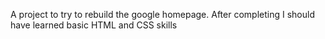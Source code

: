 A project to try to rebuild the google homepage. After completing I should have learned basic HTML and CSS skills

